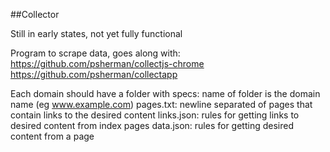 ##Collector

Still in early states, not yet fully functional

Program to scrape data, goes along with:
    https://github.com/psherman/collectjs-chrome
    https://github.com/psherman/collectapp

Each domain should have a folder with specs:
    name of folder is the domain name (eg www.example.com)
    pages.txt: newline separated of pages that contain links to the desired content
    links.json: rules for getting links to desired content from index pages
    data.json: rules for getting desired content from a page